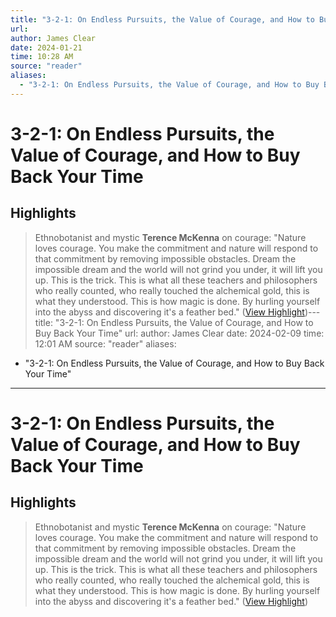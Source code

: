 ```yaml
---
title: "3-2-1: On Endless Pursuits, the Value of Courage, and How to Buy Back Your Time"
url:
author: James Clear
date: 2024-01-21
time: 10:28 AM
source: "reader"
aliases:
  - "3-2-1: On Endless Pursuits, the Value of Courage, and How to Buy Back Your Time"
---
```

# 3-2-1: On Endless Pursuits, the Value of Courage, and How to Buy Back Your Time

## Highlights
> Ethnobotanist and mystic **Terence McKenna** on courage:
> "Nature loves courage. You make the commitment and nature will respond to that commitment by removing impossible obstacles. Dream the impossible dream and the world will not grind you under, it will lift you up. This is the trick. This is what all these teachers and philosophers who really counted, who really touched the alchemical gold, this is what they understood. This is how magic is done. By hurling yourself into the abyss and discovering it's a feather bed." ([View Highlight](https://read.readwise.io/read/01hmk4vtsay3pm0py611w8vzde))---
title: "3-2-1: On Endless Pursuits, the Value of Courage, and How to Buy Back Your Time"
url: 
author: James Clear
date: 2024-02-09
time: 12:01 AM
source: "reader"
aliases:
  - "3-2-1: On Endless Pursuits, the Value of Courage, and How to Buy Back Your Time"
---
# 3-2-1: On Endless Pursuits, the Value of Courage, and How to Buy Back Your Time

## Highlights
> Ethnobotanist and mystic **Terence McKenna** on courage:
> "Nature loves courage. You make the commitment and nature will respond to that commitment by removing impossible obstacles. Dream the impossible dream and the world will not grind you under, it will lift you up. This is the trick. This is what all these teachers and philosophers who really counted, who really touched the alchemical gold, this is what they understood. This is how magic is done. By hurling yourself into the abyss and discovering it's a feather bed." ([View Highlight](https://read.readwise.io/read/01hmk4vtsay3pm0py611w8vzde))

